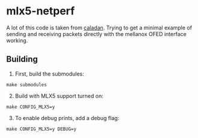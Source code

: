 # mlx5-netperf

A lot of this code is taken from [caladan](https://github.com/shenango/caladan). Trying to get a minimal example of
sending and receiving packets directly with the mellanox OFED interface working.

## Building

1. First, build the submodules:
```
make submodules
```

2. Build with MLX5 support turned on:
```
make CONFIG_MLX5=y
```

3. To enable debug prints, add a debug flag:
```
make CONFIG_MLX5=y DEBUG=y
```
